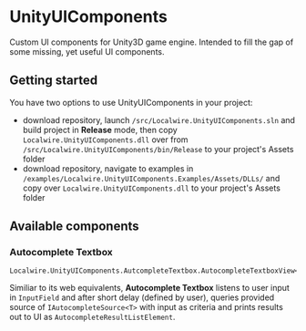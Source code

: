 # UnityUIComponents
Custom UI components for Unity3D game engine. Intended to fill the gap of some missing, yet useful UI components.

## Getting started

You have two options to use UnityUIComponents in your project:
* download repository, launch `/src/Localwire.UnityUIComponents.sln` and build project in **Release** mode, then copy `Localwire.UnityUIComponents.dll` over from `/src/Localwire.UnityUIComponents/bin/Release` to your project's Assets folder
* download repository, navigate to examples in `/examples/Localwire.UnityUIComponents.Examples/Assets/DLLs/` and copy over `Localwire.UnityUIComponents.dll` to your project's Assets folder

## Available components

### Autocomplete Textbox
```
Localwire.UnityUIComponents.AutcompleteTextbox.AutocompleteTextboxView<T>
```

Similiar to its web equivalents, **Autocomplete Textbox** listens to user input in `InputField` and after short delay (defined by user), queries provided source of `IAutocompleteSource<T>` with input as criteria and prints results out to UI as `AutocompleteResultListElement`.



